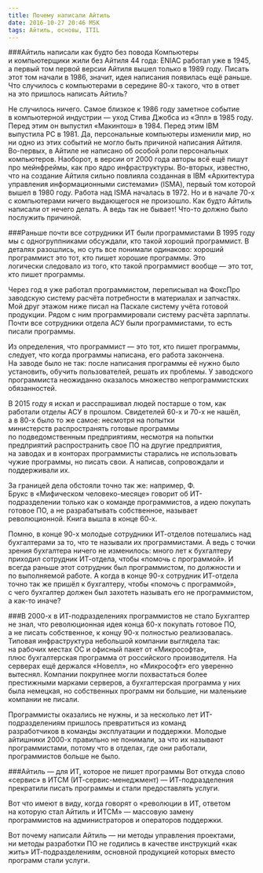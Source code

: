 ```yaml
---
title: Почему написали Айтиль
date: 2016-10-27 20:46 MSK
tags: Айтиль, основы, ITIL
---
```

###Айтиль написали как будто без повода
Компьютеры и компьютерщики жили без Айтиля 44 года: ENIAC работал уже в 1945, а первый том первой версии Айтиля вышел только в 1989 году. Писать этот том начали в 1986, значит, идея написания появилась ещё раньше. Что случилось с компьютерами в середине 80-х такого, что в ответ на это пришлось написать Айтиль? 

Не случилось ничего. Самое близкое к 1986 году заметное событие в компьютерной индустрии — уход Стива Джобса из «Эпл» в 1985 году. Перед этим он выпустил «Макинтош» в 1984. Перед этим IBM выпустила PC в 1981. Да, персональные компьютеры изменили мир, но ни одно из этих событий не могло быть причиной написания Айтиля. Во-первых, в Айтиле не написано об особой роли персональных компьютеров. Наоборот, в версии от 2000 года авторы всё ещё пишут про мейнфреймы, как про ядро инфраструктуры. Во-вторых, известно, что на создание Айтиля сильно повлияла созданная в IBM «Архитектура управления информационными системами» (ISMA), первый том которой вышел в 1980 году. Работа над ISMA началась в 1972. Но и в начале 70-х с компьютерами ничего выдающегося не произошло. Как будто Айтиль написали от нечего делать. А ведь так не бывает! Что-то должно было послужить причиной.

###Раньше почти все сотрудники ИТ были программистами 
В 1995 году мы с одногруппниками обсуждали, кто такой хороший программист. В деталях разошлись, но суть все понимали одинаково: хороший программист это тот, кто пишет хорошие программы. Это логически следовало из того, кто такой программист вообще — это тот, кто пишет программы.

Через год я уже работал программистом, переписывал на ФоксПро заводскую систему расчёта потребности в материалах и запчастях. Мой друг этажом ниже писал на Паскале систему учёта готовой продукции. Рядом с ним программировали систему расчёта зарплаты. Почти все сотрудники отдела АСУ были программистами, то есть писали программы. 

Из определения, что программист — это тот, кто пишет программы, следует, что когда программы написана, его работа закончена. На заводе было не так: после написания программы её нужно было установить, обучить пользователей, решать их проблемы. У заводского программиста неожиданно оказалось множество непрограммистских обязанностей.

В 2015 году я искал и расспрашивал людей постарше о том, как работали отделы АСУ в прошлом. Свидетелей 60-х и 70-х не нашёл, а в 80-х было то же самое: несмотря на попытки министерств распространять готовые программы по подведомственным предприятиям, несмотря на попытки предприятий распространить свое ПО на другие предприятия, на заводах и в конторах программисты старались не использовать чужие программы, но писать свои. А написав, сопровождали и поддерживали их.

За границей дела обстояли точно так же: например, Ф. Брукс в «Мифическом человеко-месяце» говорит об ИТ-подразделении только как о команде программистов, а идею покупать готовое ПО, а не разрабатывать собственное, называет революционной. Книга вышла в конце 60-х.

Помню, в конце 90-х молодые сотрудники ИТ-отделов потешались над бухгалтерами за то, что те называли их программистами. А ведь с точки зрения бухгалтера ничего не изменилось: много лет к бухгалтеру приходил сотрудник ИТ-отдела, чтобы «помочь с программой». И всегда раньше этот сотрудник был программистом, по должности и по выполняемой работе. А когда в конце 90-х сотрудник ИТ-отдела точно так же пришёл к бухгалтеру, чтобы «помочь с программой», с чего бухгалтер должен был захотеть называть его не программистом, а как-то иначе?

###В 2000-х в ИТ-подразделениях программистов не стало 
Бухгалтер не знал, что революционная идея конца 60-х покупать готовое ПО, а не писать собственное, к концу 90-х полностью реализовалась. Типовая инфраструктура небольшой компании выглядела так: на рабочих местах ОС и офисный пакет от «Микрософта», плюс бухгалтерская программа от российского производителя. На серверах ещё держался «Новелл», но «Микрософт» его уверенно вытеснял. Компании покрупнее могли похвастаться более престижными марками серверов, а бухгалтерская программа у них была немецкая, но собственных программ ни большие, ни маленькие компании не писали.
 
Программисты оказались не нужны, и за несколько лет ИТ-подразделениям пришлось превратиться из команд разработчиков в команды эксплуатации и поддержки. Молодые айтишники 2000-х правильно не понимали, за что их называют программистами, потому что в отделах, где они работали, программистов больше не было. 

###Айтиль — для ИТ, которое не пишет программы
Вот откуда слово «сервис» в ИТСМ (ИТ-сервис-менеджмент) — ИТ-подразделения прекратили писать программы и стали предоставлять услуги.   

Вот что имеют в виду, когда говорят о «революции в ИТ, ответом на которую стал Айтиль и ИТСМ» — массовую замену программистов на администраторов и операторов поддержки.

Вот почему написали Айтиль — ни методы управления проектами, ни методы разработки ПО не годились в качестве инструкций «как жить» ИТ-подразделениям, основной продукцией которых вместо программ стали услуги. 
